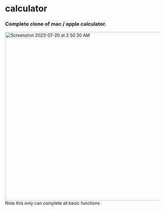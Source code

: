 # calculator
### Complete clone of mac / apple calculator.
<img width="547" alt="Screenshot 2023-07-20 at 3 50 30 AM" src="https://github.com/yannikontos/calculator/assets/90143712/8a3eb87d-7f07-41f5-9fec-85505e185cc9">
Note this only can complete all basic functions
